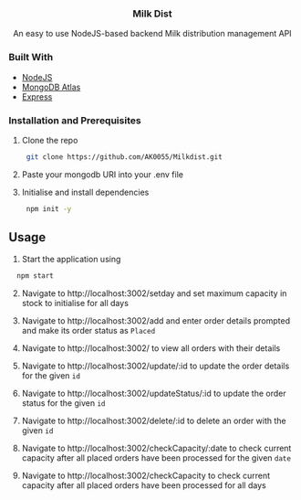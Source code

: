 
<h3 align="center">Milk Dist</h3>
<p align="center">
    An easy to use NodeJS-based backend Milk distribution management API 
    <br /></p>

### Built With

- [NodeJS](https://nodejs.org/en/)
- [MongoDB Atlas](https://www.mongodb.com/)
- [Express](https://expressjs.com/)

### Installation and Prerequisites
1. Clone the repo
    ```sh
     git clone https://github.com/AK0055/Milkdist.git
    ```
2. Paste your mongodb URI into your .env file

3. Initialise and install dependencies
    ```sh
     npm init -y
    ```

## Usage
1. Start the application using
```sh
  npm start
  ```
2. Navigate to http://localhost:3002/setday and set maximum capacity in stock to initialise for all days

3. Navigate to http://localhost:3002/add and enter order details prompted and make its order status as `Placed`

4. Navigate to http://localhost:3002/ to view all orders with their details

5. Navigate to http://localhost:3002/update/:id to update the order details for the given `id`

5. Navigate to http://localhost:3002/updateStatus/:id to update the order status for the given `id`

6. Navigate to http://localhost:3002/delete/:id to delete an order with the given `id`

6. Navigate to http://localhost:3002/checkCapacity/:date to check current capacity after all placed orders have been processed for the given `date`

6. Navigate to http://localhost:3002/checkCapacity to check current capacity after all placed orders have been processed for all days



